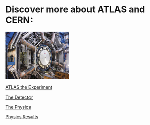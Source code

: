 # Discover more about ATLAS and CERN:

<img src="./Pictures/ATLAS.jpg" width="200" />

[ATLAS the Experiment](http://atlas.cern/discover/about)

[The Detector](http://atlas.cern/discover/detector)

[The Physics](http://home.cern/about/physics)

[Physics Results](https://twiki.cern.ch/twiki/bin/view/AtlasPublic)
